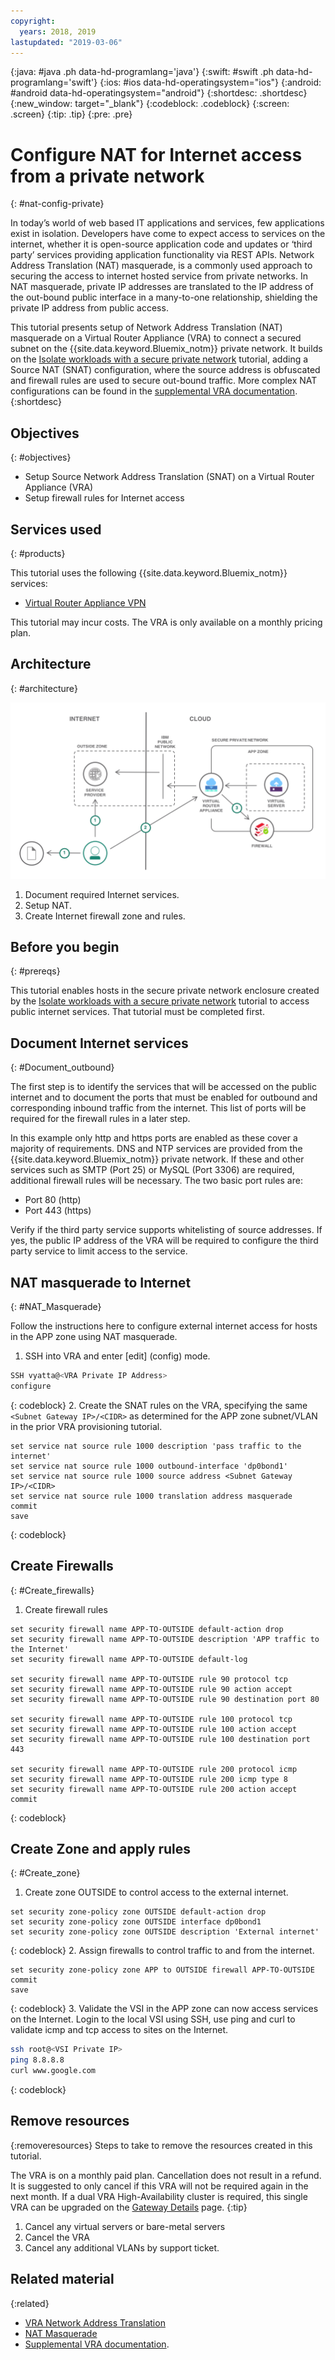 ```yaml
---
copyright:
  years: 2018, 2019
lastupdated: "2019-03-06"
---
```


{:java: #java .ph data-hd-programlang='java'}
{:swift: #swift .ph data-hd-programlang='swift'}
{:ios: #ios data-hd-operatingsystem="ios"}
{:android: #android data-hd-operatingsystem="android"}
{:shortdesc: .shortdesc}
{:new_window: target="_blank"}
{:codeblock: .codeblock}
{:screen: .screen}
{:tip: .tip}
{:pre: .pre}

# Configure NAT for Internet access from a private network
{: #nat-config-private}

In today’s world of web based IT applications and services, few applications exist in isolation. Developers have come to expect access to services on the internet, whether it is open-source application code and updates or ‘third party’ services providing application functionality via REST APIs. Network Address Translation (NAT) masquerade, is a commonly used approach to securing the access to internet hosted service from  private networks. In NAT masquerade, private IP addresses are translated to the IP address of the out-bound public interface in a many-to-one relationship, shielding the private IP address from public access.  

This tutorial presents setup of Network Address Translation (NAT) masquerade on a Virtual Router Appliance (VRA) to connect a secured subnet on the {{site.data.keyword.Bluemix_notm}} private network. It builds on the [Isolate workloads with a secure private network](https://{DomainName}/docs/tutorials?topic=solution-tutorials-secure-network-enclosure#secure-network-enclosure) tutorial, adding a Source NAT (SNAT) configuration, where the source address is obfuscated and firewall rules are used to secure out-bound traffic. More complex NAT configurations can be found in the [supplemental VRA documentation]( https://{DomainName}/docs/infrastructure/virtual-router-appliance?topic=virtual-router-appliance-supplemental-vra-documentation#supplemental-vra-documentation).
{:shortdesc}

## Objectives
{: #objectives}

-	Setup Source Network Address Translation (SNAT) on a Virtual Router Appliance (VRA)
-	Setup firewall rules for Internet access

## Services used
{: #products}

This tutorial uses the following {{site.data.keyword.Bluemix_notm}} services: 

* [Virtual Router Appliance VPN](https://{DomainName}/docs/infrastructure/virtual-router-appliance?topic=virtual-router-appliance-about-the-vra#virtual-private-network-vpn-gateway)

This tutorial may incur costs. The VRA is only available on a monthly pricing plan.

## Architecture
{: #architecture}

<p style="text-align: center;">

  ![Architecture](images/solution35-nat-config-private/vra-nat.png)
</p>

1.	Document required Internet services.
2.	Setup NAT.
3.	Create Internet firewall zone and rules.

## Before you begin
{: #prereqs}

This tutorial enables hosts in the secure private network enclosure created by the [Isolate workloads with a secure private network](https://{DomainName}/docs/tutorials?topic=solution-tutorials-secure-network-enclosure#secure-network-enclosure) tutorial to access public internet services. That tutorial must be completed first. 

## Document Internet services
{: #Document_outbound}

The first step is to identify the services that will be accessed on the public internet and to document the ports that must be enabled for outbound and corresponding inbound traffic from the internet. This list of ports will be required for the firewall rules in a later step. 

In this example only http and https ports are enabled as these cover a majority of requirements. DNS and NTP services are provided from the {{site.data.keyword.Bluemix_notm}} private network. If these and other services such as SMTP (Port 25) or MySQL (Port 3306) are required, additional firewall rules will be necessary. The two basic port rules are:

-	Port 80 (http)
-	Port 443 (https)

Verify if the third party service supports whitelisting of source addresses. If yes, the public IP address of the VRA will be required to configure the third party service to limit access to the service. 


## NAT masquerade to Internet 
{: #NAT_Masquerade}

Follow the instructions here to configure external internet access for hosts in the APP zone using NAT masquerade. 

1.	SSH into VRA and enter \[edit\] (config) mode.
   ```bash
   SSH vyatta@<VRA Private IP Address>
   configure
   ```
   {: codeblock}
2.	Create the SNAT rules on the VRA, specifying the same `<Subnet Gateway IP>/<CIDR>` as determined for the APP zone subnet/VLAN in the prior VRA provisioning tutorial. 
   ```
   set service nat source rule 1000 description 'pass traffic to the internet'
   set service nat source rule 1000 outbound-interface 'dp0bond1'
   set service nat source rule 1000 source address <Subnet Gateway IP>/<CIDR>
   set service nat source rule 1000 translation address masquerade
   commit
   save
   ```
   {: codeblock}

## Create Firewalls
{: #Create_firewalls}

1.	Create firewall rules 
   ```
   set security firewall name APP-TO-OUTSIDE default-action drop
   set security firewall name APP-TO-OUTSIDE description 'APP traffic to the Internet'
   set security firewall name APP-TO-OUTSIDE default-log

   set security firewall name APP-TO-OUTSIDE rule 90 protocol tcp
   set security firewall name APP-TO-OUTSIDE rule 90 action accept
   set security firewall name APP-TO-OUTSIDE rule 90 destination port 80

   set security firewall name APP-TO-OUTSIDE rule 100 protocol tcp
   set security firewall name APP-TO-OUTSIDE rule 100 action accept
   set security firewall name APP-TO-OUTSIDE rule 100 destination port 443

   set security firewall name APP-TO-OUTSIDE rule 200 protocol icmp
   set security firewall name APP-TO-OUTSIDE rule 200 icmp type 8
   set security firewall name APP-TO-OUTSIDE rule 200 action accept
   commit
   ```
   {: codeblock}

## Create Zone and apply rules
{: #Create_zone}

1.	Create zone OUTSIDE to control access to the external internet.
   ```
   set security zone-policy zone OUTSIDE default-action drop
   set security zone-policy zone OUTSIDE interface dp0bond1
   set security zone-policy zone OUTSIDE description 'External internet'
   ```
   {: codeblock}
2.	Assign firewalls to control traffic to and from the internet.
   ```
   set security zone-policy zone APP to OUTSIDE firewall APP-TO-OUTSIDE 
   commit
   save
   ```
   {: codeblock}
3.	Validate the VSI in the APP zone can now access services on the Internet. Login to the local VSI using SSH, use ping and curl to validate icmp and tcp access to sites on the Internet.  
   ```bash
   ssh root@<VSI Private IP>
   ping 8.8.8.8
   curl www.google.com
   ```
   {: codeblock}

## Remove resources
{:removeresources}
Steps to take to remove the resources created in this tutorial. 

The VRA is on a monthly paid plan. Cancellation does not result in a refund. It is suggested to only cancel if this VRA will not be required again in the next month. If a dual VRA High-Availability cluster is required, this single VRA can be upgraded on the [Gateway Details](https://control.bluemix.net/network/gateways/371923) page.
{:tip}  

1. Cancel any virtual servers or bare-metal servers
2. Cancel the VRA
3. Cancel any additional VLANs by support ticket. 

## Related material
{:related}

-	[VRA Network Address Translation]( https://{DomainName}/docs/infrastructure/virtual-router-appliance?topic=virtual-router-appliance-about-the-vra#network-address-translation-nat-) 
-	[NAT Masquerade]( https://{DomainName}/docs/infrastructure/virtual-router-appliance?topic=virtual-router-appliance-setting-up-nat-rules-on-vyatta-5400#one-to-many-nat-rule-masquerade-)
-	[Supplemental VRA documentation]( https://{DomainName}/docs/infrastructure/virtual-router-appliance?topic=virtual-router-appliance-supplemental-vra-documentation#supplemental-vra-documentation).

